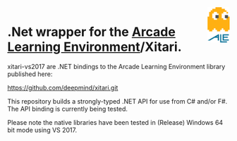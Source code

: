

<img align="right" src="ale.gif" width=50>


.Net wrapper for the [Arcade Learning Environment](http://www.arcadelearningenvironment.org/)/Xitari. 
============

xitari-vs2017 are .NET bindings to the Arcade Learning Environment library published here:

https://github.com/deepmind/xitari.git

This repository builds a strongly-typed .NET API for use from C# and/or F#. The API binding is currently being tested. 

Please note the native libraries have been tested in (Release) Windows 64 bit mode using VS 2017. 


